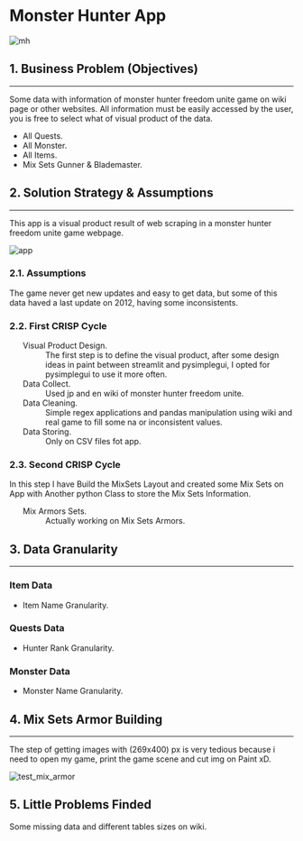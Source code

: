 # Monster Hunter App

![mh](https://user-images.githubusercontent.com/75986085/146096718-9803459f-210a-42b0-9d21-4759f12a242c.png)


<h2>1. Business Problem (Objectives)</h2>
<hr>

<p>Some data with information of monster hunter freedom unite game on wiki page or other websites. All information must be easily accessed by the user, you is free to select what of visual product of the data.</p>
 <ul>
    <li>All Quests.</li>
    <li>All Monster.</li>
    <li>All Items.</li>
    <li>Mix Sets Gunner & Blademaster.</li>
</ul>

<h2>2. Solution Strategy & Assumptions</h2>
<hr>

<p>This app is a visual product result of web scraping in a monster hunter freedom unite game webpage.</p>

![app](https://user-images.githubusercontent.com/75986085/165653432-45248937-9727-4a9a-a434-f1c19fa2aa6f.png)


<h3>2.1. Assumptions</h3>
<p>The game never get new updates and easy to get data, but some of this data haved a last update on 2012, having some inconsistents.</p>

<h3>2.2. First CRISP Cycle</h3>
<ul>
  <dl>
    <dt>Visual Product Design.</dt>
      <dd>The first step is to define the visual product, after some design ideas in paint between streamlit and pysimplegui, I opted for pysimplegui to use it more often.</dd>
    <dt>Data Collect.</dt>
      <dd>Used jp and en wiki of monster hunter freedom unite.</dd>
    <dt>Data Cleaning.</dt>
      <dd>Simple regex applications and pandas manipulation using wiki and real game to fill some na or inconsistent values.</dd>
    <dt>Data Storing.</dt>
      <dd>Only on CSV files fot app.</dd>
  </dl>
</ul>

<h3>2.3. Second CRISP Cycle</h3>
<p>In this step I have Build the MixSets Layout and created some Mix Sets on App with Another python Class to store the Mix Sets Information.</p>

<ul>
  <dl>
    <dt>Mix Armors Sets.</dt>
      <dd>Actually working on Mix Sets Armors.</dd>
  </dl>
</ul>

<h2>3. Data Granularity</h2>
<hr>

<h3>Item Data </h3>
<ul>
  <li>Item Name Granularity.</li>
</ul>
<h3>Quests Data </h3>
<ul>
  <li>Hunter Rank Granularity.</li>
</ul>
<h3>Monster Data </h3>
<ul>
  <li>Monster Name Granularity.</li>
</ul>

<h2>4. Mix Sets Armor Building</h2>
<hr>

<p>The step of getting images with (269x400) px is very tedious because i need to open my game, print the game scene and cut img on Paint xD.</p>

![test_mix_armor](https://user-images.githubusercontent.com/75986085/165651884-9a56cb2e-b5c4-4082-a58b-26401dfbe98d.png)

<h2>5. Little Problems Finded</h2>
<p>Some missing data and different tables sizes on wiki.</p>
